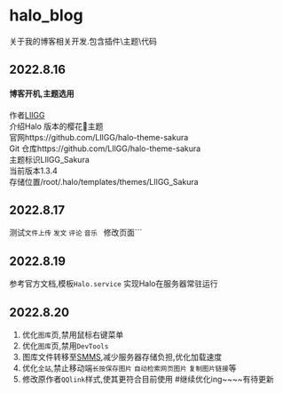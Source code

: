 # halo_blog
关于我的博客相关开发.包含插件\主题\代码
## 2022.8.16
#### 博客开机,主题选用
作者[LIlGG](https://lixingyong.com/)<br/>
介绍Halo 版本的樱花🌸主题<br/>
官网https://github.com/LIlGG/halo-theme-sakura<br/>
Git 仓库https://github.com/LIlGG/halo-theme-sakura<br/>
主题标识LIlGG_Sakura<br/>
当前版本1.3.4<br/>
存储位置/root/.halo/templates/themes/LIlGG_Sakura<br/>
## 2022.8.17
测试```文件上传``` ```发文``` ```评论``` ```音乐``` ``` ```修改页面```
## 2022.8.19
参考官方文档,模板```Halo.service``` 实现Halo在服务器常驻运行
## 2022.8.20
1. 优化```图库```页,禁用鼠标右键菜单
2. 优化```图库```页,禁用```DevTools```
3. 图库文件转移至[SMMS](https://smms.app/),减少服务器存储负担,优化加载速度
4. 优化```全站```,禁止移动端```长按保存图片``` ```自动检索网页图片``` ```复制图片链接```等
5. 修改原作者```QQlink```样式,使其更符合目前使用
#继续优化ing~~~~有待更新
